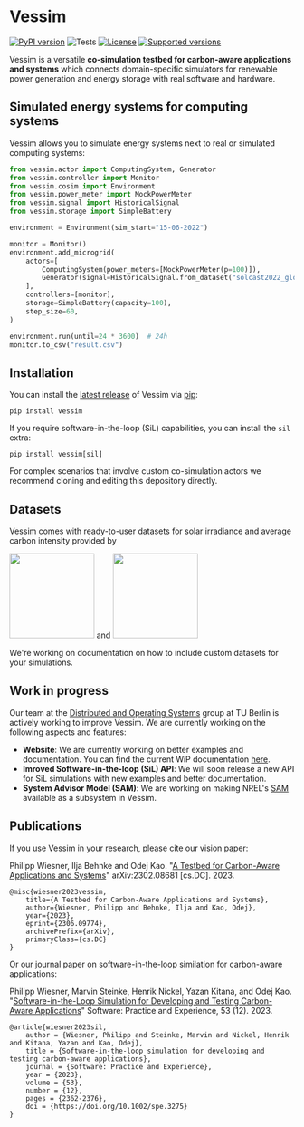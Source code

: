 # Vessim

[![PyPI version](https://img.shields.io/pypi/v/vessim.svg?color=52c72b)](https://pypi.org/project/vessim/)
![Tests](https://github.com/dos-group/vessim/actions/workflows/linting-and-testing.yml/badge.svg)
[![License](https://img.shields.io/pypi/l/vessim.svg)](https://pypi.org/project/vessim/)
[![Supported versions](https://img.shields.io/pypi/pyversions/vessim.svg)](https://pypi.org/project/vessim/)

Vessim is a versatile **co-simulation testbed for carbon-aware applications and systems** which connects domain-specific simulators for renewable power generation and energy storage with real software and hardware.

## Simulated energy systems for computing systems

Vessim allows you to simulate energy systems next to real or simulated computing systems:

```python
from vessim.actor import ComputingSystem, Generator
from vessim.controller import Monitor
from vessim.cosim import Environment
from vessim.power_meter import MockPowerMeter
from vessim.signal import HistoricalSignal
from vessim.storage import SimpleBattery

environment = Environment(sim_start="15-06-2022")

monitor = Monitor()
environment.add_microgrid(
    actors=[
        ComputingSystem(power_meters=[MockPowerMeter(p=100)]),
        Generator(signal=HistoricalSignal.from_dataset("solcast2022_global")),
    ],
    controllers=[monitor],
    storage=SimpleBattery(capacity=100),
    step_size=60,
)

environment.run(until=24 * 3600)  # 24h
monitor.to_csv("result.csv")
```


## Installation

You can install the [latest release](https://pypi.org/project/vessim/) of Vessim 
via [pip](https://pip.pypa.io/en/stable/quickstart/):

```
pip install vessim
```

If you require software-in-the-loop (SiL) capabilities, you can install the `sil` extra:

```
pip install vessim[sil]
```

For complex scenarios that involve custom co-simulation actors we recommend cloning and editing this depository directly.


## Datasets

Vessim comes with ready-to-user datasets for solar irradiance and average carbon intensity provided by

<p float="left">
  <img src="docs/_static/solcast_logo.png" width="150" />
  <span> and </span>
  <img src="docs/_static/watttime_logo.png" width="150" />
</p>

We're working on documentation on how to include custom datasets for your simulations.


## Work in progress

Our team at the [Distributed and Operating Systems](https://distributedsystems.berlin/) group at TU Berlin is actively working to improve Vessim.
We are currently working on the following aspects and features:

- **Website**: We are currently working on better examples and documentation. You can find the current WiP documentation [here](https://vessim.readthedocs.io/en/latest/).
- **Imroved Software-in-the-loop (SiL) API**: We will soon release a new API for SiL simulations with new examples and better documentation.
- **System Advisor Model (SAM)**: We are working on making NREL's [SAM](https://sam.nrel.gov/) available as a subsystem in Vessim.


## Publications

If you use Vessim in your research, please cite our vision paper:

Philipp Wiesner, Ilja Behnke and Odej Kao. "[A Testbed for Carbon-Aware Applications and Systems](https://arxiv.org/pdf/2306.09774.pdf)" arXiv:2302.08681 [cs.DC]. 2023.

```
@misc{wiesner2023vessim,
    title={A Testbed for Carbon-Aware Applications and Systems}, 
    author={Wiesner, Philipp and Behnke, Ilja and Kao, Odej},
    year={2023},
    eprint={2306.09774},
    archivePrefix={arXiv},
    primaryClass={cs.DC}
}
```

Or our journal paper on software-in-the-loop similation for carbon-aware applications:

Philipp Wiesner, Marvin Steinke, Henrik Nickel, Yazan Kitana, and Odej Kao. "[Software-in-the-Loop Simulation for Developing and Testing Carbon-Aware Applications](https://doi.org/10.1002/spe.3275)" Software: Practice and Experience, 53 (12). 2023.

```
@article{wiesner2023sil,
    author = {Wiesner, Philipp and Steinke, Marvin and Nickel, Henrik and Kitana, Yazan and Kao, Odej},
    title = {Software-in-the-loop simulation for developing and testing carbon-aware applications},
    journal = {Software: Practice and Experience},
    year = {2023},
    volume = {53},
    number = {12},
    pages = {2362-2376},
    doi = {https://doi.org/10.1002/spe.3275}
}
```
